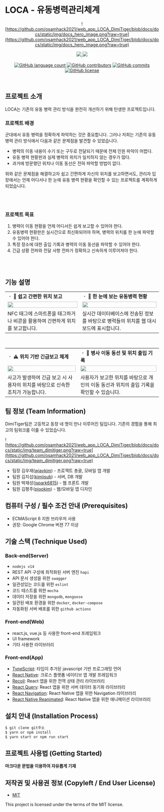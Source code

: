 # LOCA - 유동병력관리체계

<div align="center">

![https://github.com/osamhack2021/web_app_LOCA_DimiTiger/blob/docs/docs/static/img/docs_hero_image.png?raw=true](https://github.com/osamhack2021/web_app_LOCA_DimiTiger/blob/docs/docs/static/img/docs_hero_image.png?raw=true)

<p align="center">
	<a href="https://osamhack2021.github.io/web_app_LOCA_DimiTiger/">
		<img src="https://github.com/osamhack2021/web_app_LOCA_DimiTiger/blob/docs/docs/static/img/button_start_demo.png?raw=true" />
	</a>
	<a href="https://loca.kimjisub.me/login">
		<img src="https://github.com/osamhack2021/web_app_LOCA_DimiTiger/blob/docs/docs/static/img/button_view_docs.png?raw=true" />
	</a>
	</br>
	</br>
	<a href="https://github.com/osamhack2021/web_app_LOCA_DimiTiger/search?l=TSX&type=code"><img alt="GitHub language count" src="https://img.shields.io/github/languages/count/osamhack2021/web_app_LOCA_DimiTiger"></a>
	<a href="https://github.com/osamhack2021/web_app_LOCA_DimiTiger/graphs/contributors"><img alt="GitHub contributors" src="https://img.shields.io/github/contributors/osamhack2021/web_app_LOCA_DimiTiger?color=success"></a>
	<a href="https://github.com/osamhack2021/web_app_LOCA_DimiTiger/commits"><img alt="GitHub commits" src="https://img.shields.io/github/last-commit/osamhack2021/web_app_LOCA_DimiTiger.svg"></a>
	<a href="https://github.com/osamhack2021/web_app_LOCA_DimiTiger/blob/master/LICENSE"><img alt="GitHub license" src="https://img.shields.io/github/license/osamhack2021/web_app_LOCA_DimiTiger"></a>
</p>

</div>
</br>

## 프로젝트 소개
LOCA는 기존의 유동 병력 관리 방식을 완전히 개선하기 위해 탄생한 프로젝트입니다.

### 프로젝트 배경
군대에서 유동 병력을 정확하게 파악하는 것은 중요합니다. 그러나 저희는 기존의 유동 병력 관리 방식에서 다음과 같은 문제점을 발견할 수 있었습니다.

- 병력의 이동 내용이 수기 또는 구두로 전달되기 때문에 전체 인원 파악이 어렵다.
- 유동 병력 현황판과 실제 병력의 위치가 일치하지 않는 경우가 많다.
- 과거에 방문했던 위치나 이동 동선은 전혀 파악할 방법이 없다.

위와 같은 문제점을 해결하고자 쉽고 간편하게 자신의 위치를 보고하면서도, 관리자 입장에서는 언제 어디서나 한 눈에 유동 병력 현황을 확인할 수 있는 프로젝트를 계획하게 되었습니다.

<br/>
<br/>

### 프로젝트 목표

1. 병력이 이동 현황을 언제 어디서든 쉽게 보고할 수 있어야 한다.
2. 유동병력 현황판은 실시간으로 최신화되어야 하며, 병력의 위치를 한 눈에 파악할 수 있어야 한다.
3. 특정 장소에 대한 출입 기록과 병력의 이동 동선을 파악할 수 있어야 한다.
4. 긴급 상황 전파와 전달 사항 전파가 정확하고 신속하게 이루어져야 한다.

<br/>
<br/>

## 기능 설명

<table>
        <tbody>
        <tr>
			<td>
				<b>ㆍ 🧭 쉽고 간편한 위치 보고</b>
			</td>
            <td>
				<b>ㆍ 👀 한 눈에 보는 유동병력 현황</b>
			</td>
		</tr>
        <tr>
            <td>
			    <div align="center"><a href="https://github.com/osamhack2021/web_app_LOCA_DimiTiger/blob/docs/docs/static/img/feature1.png?raw=true"><img src="https://github.com/osamhack2021/web_app_LOCA_DimiTiger/blob/docs/docs/static/img/feature1.png?raw=true" width="100%"></a></div>
            </td>
            <td>
				<div align="center"><a href="https://github.com/osamhack2021/web_app_LOCA_DimiTiger/blob/docs/docs/static/img/feature2.png?raw=true"><img src="https://github.com/osamhack2021/web_app_LOCA_DimiTiger/blob/docs/docs/static/img/feature2.png?raw=true" width="100%""></a></div>
			</td>
		</tr>
        <tr>
			<td>
				NFC 태그에 스마트폰을 태그하거나 비콘을 활용하여 간편하게 위치를 보고합니다.
			</td>
            <td>
				실시간 데이터베이스에 전송된 정보를 바탕으로 병력들의 위치를 웹 대시보드에 표시합니다.
			</td>
		</tr>
   </tbody>
</table>
</br>
<table>
        <tbody>
        <tr>
			<td>
				<b>ㆍ ⚠ 위치 기반 긴급보고 체계</b>
			</td>
            <td>
				<b>ㆍ 🚪 병사 이동 동선 및 위치 출입 기록</b>
			</td>
		</tr>
        <tr>
            <td>
			    <div align="center"><a href="https://github.com/osamhack2021/web_app_LOCA_DimiTiger/blob/docs/docs/static/img/feature3.png?raw=true"><img src="https://github.com/osamhack2021/web_app_LOCA_DimiTiger/blob/docs/docs/static/img/feature3.png?raw=true" width="100%"></a></div>
            </td>
            <td>
				<div align="center"><a href="https://github.com/osamhack2021/web_app_LOCA_DimiTiger/blob/docs/docs/static/img/feature4.png?raw=true"><img src="https://github.com/osamhack2021/web_app_LOCA_DimiTiger/blob/docs/docs/static/img/feature4.png?raw=true" width="100%""></a></div>
			</td>
		</tr>
        <tr>
			<td>
				사고가 발생하여 긴급 보고 시 사용자의 위치를 바탕으로 신속한 조치가 가능합니다.
			</td>
            <td>
				사용자가 보고한 위치를 바탕으로 개인의 이동 동선과 위치의 출입 기록을 확인할 수 있습니다.
			</td>
		</tr>
   </tbody>
</table>

## 팀 정보 (Team Information)
DimiTiger팀은 고등학교 동창 네 명이 만나 이루어진 팀입니다. 기존의 경험을 통해 최고의 팀워크를 이룰 수 있었습니다.

![https://github.com/osamhack2021/web_app_LOCA_DimiTiger/blob/docs/docs/static/img/team_dimitiger.png?raw=true](https://github.com/osamhack2021/web_app_LOCA_DimiTiger/blob/docs/docs/static/img/team_dimitiger.png?raw=true)

- 팀장 김우재([wjaykim](https://github.com/wjaykim)) - 프로젝트 총괄, 모바일 앱 개발
- 팀원 김지섭([kimjisub](https://github.com/kimjisub)) - 서버, DB 개발  
- 팀원 박재성([jspark6815](https://github.com/jspark6815)) - 웹 프론트 개발   
- 팀원 김평주([pjookim](https://github.com/pjookim)) - 웹/모바일 앱 디자인

## 컴퓨터 구성 / 필수 조건 안내 (Prerequisites)
* ECMAScript 6 지원 브라우저 사용
* 권장: Google Chrome 버젼 77 이상

## 기술 스택 (Technique Used) 
### Back-end(Server)
 - `nodejs v14`
 - REST API 구성에 최적화된 서버 엔진 `hapi`
 - API 문서 생성을 위한 `swagger`
 - 일관성있는 코드를 위한 `eslint`
 - 코드 테스트를 위한 `mocha`
 - 데이터 저장을 위한 `mongodb`, `mongoose`
 - 일관된 배포 환경을 위한 `docker`, `docker-compose`
 - 자동화된 서버 배포를 위한 `github actions`
 
### Front-end(Web)
 - react.js, vue.js 등 사용한 front-end 프레임워크 
 - UI framework
 - 기타 사용한 라이브러리

### Front-end(App)
 - [TypeScript](https://www.typescriptlang.org/): 타입이 추가된 javascript 기반 프로그래밍 언어
 - [React Native](https://reactnative.dev/): 크로스 플랫폼 네이티브 앱 개발 프레임워크
 - [Recoil](https://recoiljs.org/): React 앱을 위한 전역 상태 관리 라이브러리
 - [React Query](https://react-query.tanstack.com/): React 앱을 위한 서버 데이터 동기화 라이브러리
 - [React Navigation](https://reactnavigation.org/): React Native 앱을 위한 Navigation 라이브러리
 - [React Native Reanimated](https://docs.swmansion.com/react-native-reanimated/): React Native 앱을 위한 애니메이션 라이브러리

## 설치 안내 (Installation Process)
```bash
$ git clone git주소
$ yarn or npm install
$ yarn start or npm run start
```

## 프로젝트 사용법 (Getting Started)
**마크다운 문법을 이용하여 자유롭게 기재**


## 저작권 및 사용권 정보 (Copyleft / End User License)
 * [MIT](https://github.com/osamhack2021/web_app_LOCA_DimiTiger/blob/master/license.md)

This project is licensed under the terms of the MIT license.
